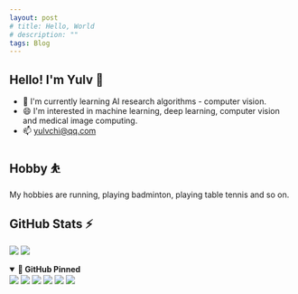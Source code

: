 ```yaml
---
layout: post
# title: Hello, World
# description: ""
tags: Blog
---
```


## Hello! I'm Yulv 👋

- 🌱 I'm currently learning AI research algorithms - computer vision.
- 😄 I'm interested in machine learning, deep learning, computer vision and medical image computing.
- 📫 <a href="mailto:yulvchi@qq.com" target="_blank">yulvchi@qq.com</a>

## Hobby ⛹

My hobbies are running, playing badminton, playing table tennis and so on.

## GitHub Stats ⚡

<a href="https://github.com/Yulv-git"><img
src="https://github-readme-stats.vercel.app/api?username=Yulv-git&show_icons=true&include_all_commits=true&count_private=true&hide_border=true" /></a>
<a href="https://github.com/Yulv-git"><img
src="https://github-readme-stats.vercel.app/api/top-langs/?username=Yulv-git&show_icons=true&hide_border=true&layout=compact&langs_count=12" /></a>

<details open>
    <summary><b>🔭 GitHub Pinned</b></summary>
        <a href="https://github.com/Yulv-git/Awesome-Ultrasound-Standard-Plane-Detection"><img align="center"
        src="https://github-readme-stats.vercel.app/api/pin/?username=Yulv-git&repo=Awesome-Ultrasound-Standard-Plane-Detection" /></a>
        <a href="https://github.com/Yulv-git/Model_Inference_Deployment"><img align="center"
        src="https://github-readme-stats.vercel.app/api/pin/?username=Yulv-git&repo=Model_Inference_Deployment" /></a>
        <a href="https://github.com/Yulv-git/Campus_network_OM_WAL"><img align="center"
        src="https://github-readme-stats.vercel.app/api/pin/?username=Yulv-git&repo=Campus_network_OM_WAL" /></a>
        <a href="https://github.com/Yulv-git/Correlation_and_Agreement_Analysis"><img align="center"
        src="https://github-readme-stats.vercel.app/api/pin/?username=Yulv-git&repo=Correlation_and_Agreement_Analysis" /></a>
        <a href="https://github.com/Yulv-git/Search-for-Typos"><img align="center"
        src="https://github-readme-stats.vercel.app/api/pin/?username=Yulv-git&repo=Search-for-Typos" /></a>
        <a href="https://github.com/Yulv-git/Master-Thesis-LaTeX-Template-of-SZUs"><img align="center"
        src="https://github-readme-stats.vercel.app/api/pin/?username=Yulv-git&repo=Master-Thesis-LaTeX-Template-of-SZU" /></a>
</details>
